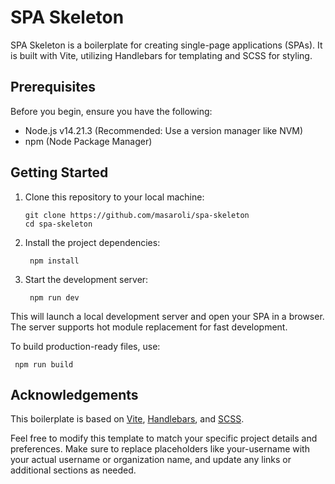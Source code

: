 # SPA Skeleton

SPA Skeleton is a boilerplate for creating single-page applications (SPAs). It is built with Vite, utilizing Handlebars for templating and SCSS for styling.

## Prerequisites

Before you begin, ensure you have the following:

- Node.js v14.21.3 (Recommended: Use a version manager like NVM)
- npm (Node Package Manager)

## Getting Started

1. Clone this repository to your local machine:

   ```
   git clone https://github.com/masaroli/spa-skeleton
   cd spa-skeleton
   ```

2. Install the project dependencies:

   ```
    npm install

   ```

3. Start the development server:
   ```
    npm run dev
   ```

This will launch a local development server and open your SPA in a browser. The server supports hot module replacement for fast development.

To build production-ready files, use:

```
 npm run build
```

## Acknowledgements

This boilerplate is based on [Vite](https://vitejs.dev/), [Handlebars](https://handlebarsjs.com/), and [SCSS](https://sass-lang.com/).

Feel free to modify this template to match your specific project details and preferences. Make sure to replace placeholders like your-username with your actual username or organization name, and update any links or additional sections as needed.
